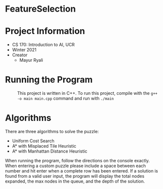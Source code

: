# FeatureSelection

# Project Information
* CS 170: Introduction to AI, UCR
* Winter 2021
* Creator
  * Mayur Ryali

<h1> Running the Program </h1>
<d1>
  <dd>
    This project is written in C++. To run this project,
    compile with the <code>g++ -o main main.cpp</code> command and run with <code>./main</code>
   </dd>
</d1>

# Algorithms
<p>There are three algorithms to solve the puzzle:</p>

<ul>
<li>Uniform Cost Search</li>
<li>A* with Misplaced Tile Heuristic</li>
<li>A* with Manhattan Distance Heuristic</li>
</ul>

<p>When running the program, follow the directions on the console exactly. When entering a custom puzzle please include a space between each number and hit enter when a complete row has been entered. If a solution is found from a valid user input, the program will display the total nodes expanded, the max nodes in the queue, and the depth of the solution.  </p>
